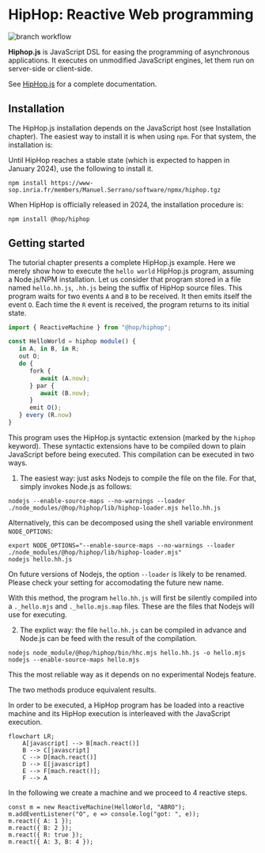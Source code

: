 HipHop: Reactive Web programming
================================

![branch workflow](https://github.com/manuel-serrano/hiphop/actions/workflows/hiphop.yml/badge.svg?branch=1.3.x)

__Hiphop.js__ is JavaScript DSL for easing the programming of asynchronous
applications. It executes on unmodified JavaScript engines, let them run
on server-side or client-side. 

See [HipHop.js](http://hop.inria.fr/hiphop) for a complete documentation.

Installation
------------

The HipHop.js installation depends on the JavaScript host 
(see Installation chapter). The easiest way to install it is when using 
`npm`. For that system, the installation is:

Until HipHop reaches a stable state (which is expected to happen in January
2024), use the following to install it.

```
npm install https://www-sop.inria.fr/members/Manuel.Serrano/software/npmx/hiphop.tgz
```

When HipHop is officially released in 2024, the installation procedure is:

```
npm install @hop/hiphop
```

Getting started
---------------

The tutorial chapter presents a complete HipHop.js example. Here we
merely show how to execute the `hello world` HipHop.js program,
assuming a Node.js/NPM installation. Let us consider that program
stored in a file named `hello.hh.js`, `.hh.js` being the suffix of
HipHop source files. This program waits for two events `A` and `B`
to be received. It then emits itself the event `O`. Each time the
`R` event is received, the program returns to its initial state.

```javascript
import { ReactiveMachine } from "@hop/hiphop";

const HelloWorld = hiphop module() {
   in A, in B, in R;
   out O;
   do {
      fork {
         await (A.now);
      } par {
         await (B.now);
      }
      emit O();
   } every (R.now)
}
```

This program uses the HipHop.js syntactic extension (marked by the
`hiphop` keyword). These syntactic extensions have to be compiled down
to plain JavaScript before being executed. This compilation can be
executed in two ways. 

  1. The easiest way: just asks Nodejs to compile the file on the file. For 
  that, simply invokes Node.js as follows:
  
```
nodejs --enable-source-maps --no-warnings --loader ./node_modules/@hop/hiphop/lib/hiphop-loader.mjs hello.hh.js
```

Alternatively, this can be decomposed using the shell variable environment
`NODE_OPTIONS`:

```
export NODE_OPTIONS="--enable-source-maps --no-warnings --loader ./node_modules/@hop/hiphop/lib/hiphop-loader.mjs"
nodejs hello.hh.js
```

   On future versions of Nodejs, the option `--loader` is likely
   to be renamed. Please check your setting for accomodating the future new
   name.
   
   With this method, the program `hello.hh.js` will first be silently compiled
   into a `._hello.mjs` and `._hello.mjs.map` files. These are the files
   that Nodejs will use for executing.
   
   2. The explict way: the file `hello.hh.js` can be compiled in advance and
   Node.js can be feed with the result of the compilation.
   
```
nodejs node_module/@hop/hiphop/bin/hhc.mjs hello.hh.js -o hello.mjs
nodejs --enable-source-maps hello.mjs
```

   This the most reliable way as it depends on no experimental Nodejs feature.
   
The two methods produce equivalent results.

In order to be executed, a HipHop program has be loaded into a
reactive machine and its HipHop execution is interleaved with the
JavaScript execution.

```mermaid
flowchart LR;
    A[javascript] --> B[mach.react()]
    B --> C[javascript]
    C --> D[mach.react()]
    D --> E[javascript]
    E --> F[mach.react()];
    F --> A
```    

In the following we create a machine and we proceed to 4
reactive steps.

```
const m = new ReactiveMachine(HelloWorld, "ABRO");
m.addEventListener("O", e => console.log("got: ", e));
m.react({ A: 1 });
m.react({ B: 2 });
m.react({ R: true });
m.react({ A: 3, B: 4 });
```

